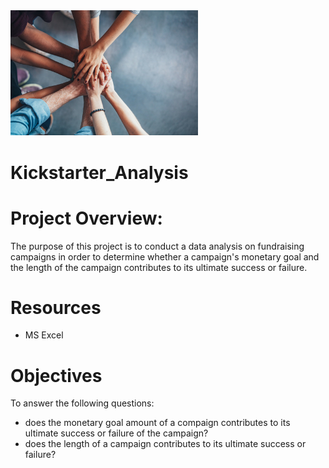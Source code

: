 <img src="campaign.jpg" alt="drawing" width="300"/>

# Kickstarter_Analysis

# Project Overview: 
The purpose of this project is to conduct a data analysis on fundraising campaigns in order to determine whether a campaign's monetary goal and the length of the campaign contributes to its ultimate success or failure.

# Resources
- MS Excel

# Objectives
To answer the following questions:
- does the monetary goal amount of a compaign contributes to its ultimate success or failure of the campaign?
- does the length of a campaign contributes to its ultimate success or failure?
